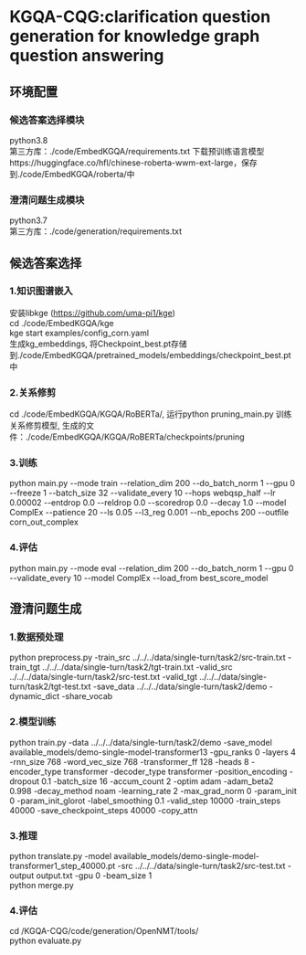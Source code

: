 # KGQA-CQG:clarification question generation for knowledge graph question answering
## 环境配置
### 候选答案选择模块
python3.8 <br>
第三方库：./code/EmbedKGQA/requirements.txt
下载预训练语言模型https://huggingface.co/hfl/chinese-roberta-wwm-ext-large，保存到./code/EmbedKGQA/roberta/中
### 澄清问题生成模块
python3.7 <br>
第三方库：./code/generation/requirements.txt

## 候选答案选择
### 1.知识图谱嵌入
安装libkge (https://github.com/uma-pi1/kge) <br>
cd ./code/EmbedKGQA/kge <br>
kge start examples/config_corn.yaml <br>
生成kg_embeddings, 将Checkpoint_best.pt存储到./code/EmbedKGQA/pretrained_models/embeddings/checkpoint_best.pt中 <br>

### 2.关系修剪
cd ./code/EmbedKGQA/KGQA/RoBERTa/, 运行python pruning_main.py 训练关系修剪模型, 生成的文件：./code/EmbedKGQA/KGQA/RoBERTa/checkpoints/pruning

### 3.训练
python main.py --mode train --relation_dim 200 --do_batch_norm 1 --gpu 0 --freeze 1 --batch_size 32 --validate_every 10 --hops webqsp_half --lr 0.00002 --entdrop 0.0 --reldrop 0.0 --scoredrop 0.0 --decay 1.0 --model ComplEx --patience 20 --ls 0.05 --l3_reg 0.001 --nb_epochs 200 --outfile corn_out_complex

### 4.评估
python main.py --mode eval --relation_dim 200 --do_batch_norm 1 --gpu 0 --validate_every 10 --model ComplEx --load_from best_score_model

## 澄清问题生成
### 1.数据预处理
python preprocess.py -train_src ../../../data/single-turn/task2/src-train.txt -train_tgt ../../../data/single-turn/task2/tgt-train.txt -valid_src ../../../data/single-turn/task2/src-test.txt -valid_tgt ../../../data/single-turn/task2/tgt-test.txt -save_data ../../../data/single-turn/task2/demo -dynamic_dict -share_vocab

### 2.模型训练
python train.py -data ../../../data/single-turn/task2/demo -save_model available_models/demo-single-model-transformer13 -gpu_ranks 0 -layers 4 -rnn_size 768 -word_vec_size 768 -transformer_ff 128 -heads 8  -encoder_type transformer -decoder_type transformer -position_encoding -dropout 0.1 -batch_size 16 -accum_count 2 -optim adam -adam_beta2 0.998 -decay_method noam -learning_rate 2 -max_grad_norm 0 -param_init 0  -param_init_glorot -label_smoothing 0.1  -valid_step 10000 -train_steps 40000 -save_checkpoint_steps 40000 -copy_attn

### 3.推理
python translate.py -model available_models/demo-single-model-transformer1_step_40000.pt -src ../../../data/single-turn/task2/src-test.txt -output output.txt -gpu 0 -beam_size 1 <br>
python merge.py

### 4.评估
cd /KGQA-CQG/code/generation/OpenNMT/tools/  <br>
python evaluate.py
